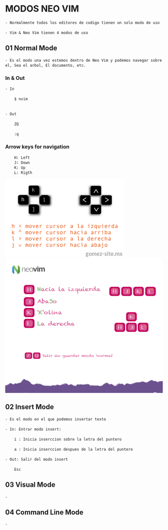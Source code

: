 
# MODOS NEO VIM

	- Normalmente todos los editores de codigo tienen un solo modo de uso

	- Vim & Neo Vim tienen 4 modos de uso



## 01 Normal Mode

	- Es el modo una vez estemos dentro de Neo Vim y podemos navegar sobre el, Sea el arbol, El documento, etc.



### In & Out

	- In 

		$ nvim


	- Out

		ZQ
		
		:q



###	Arrow keys for navigation 

		H: Left
		J: Down
		K: Up
		L: Rigth

<img src="./img/navegation-keys-01.png"/>

<img src="./img/navegation-keys-02.png" />



## 02 Insert Mode

	- Es el modo en el que podemos insertar texto

	- In: Entrar modo insert:

		i : Inicia inserccion sobre la letra del puntero

		a : Inicia inserccion despues de la letra del puntero 

	- Out: Salir del modo insert

		Esc

	


## 03 Visual Mode

	-

## 04 Command Line Mode

	-
	
